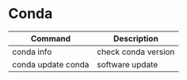 # Conda

| Command | Description |
| --- | --- |
| conda info | check conda version |
| conda update conda | software update |
